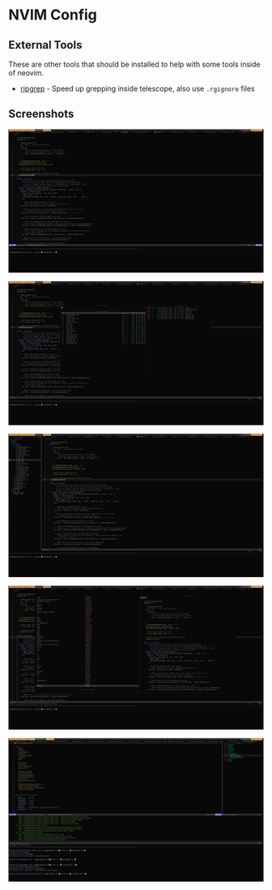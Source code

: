 # NVIM Config

## External Tools

These are other tools that should be installed to help with some tools inside of neovim.

- [ripgrep](https://github.com/BurntSushi/ripgrep) - Speed up grepping inside telescope, also use `.rgignore` files

## Screenshots

![Screenshot of Main window](./screenshots/main.png)

![Screenshot of File Browser](./screenshots/file-browser.png)

![Screenshot of neotree](./screenshots/neo-tree.png)

![Screenshot of code-refs](./screenshots/code-refs.png)

![Screenshot of tests](./screenshots/tests.png)
